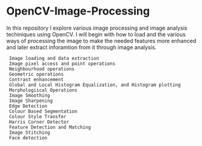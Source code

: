 # OpenCV-Image-Processing

In this repository I explore various image processing and image analysis techiniques using OpenCV. I will begin with how to load and the various ways of processing the image to make the needed features more enhanced and later extract 
inforamtion from it through image analysis.

     Image loading and data extraction
     Image pixel access and point operations
     Neighbourhood operations
     Geometric operations
     Contrast enhancement
     Global and Local Histogram Equalization, and Histogram plotting
     Morphologiical Operations
     Image Smoothing
     Image Sharpening
     Edge Detection 
     Colour Based Segmentation
     Colour Style Transfer
     Harris Corner Detector
     Feature Detection and Matching
     Image Stitching
     Face detection
    
